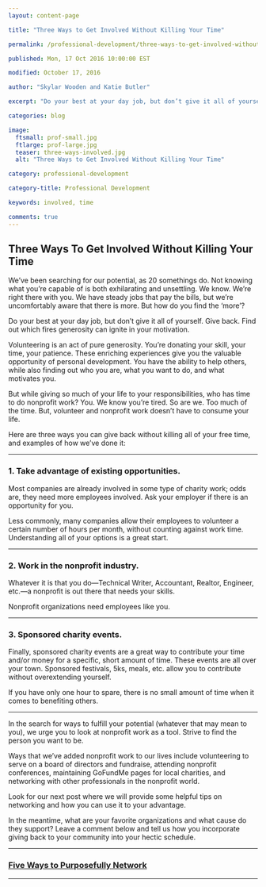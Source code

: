 ```yaml
---
layout: content-page

title: "Three Ways to Get Involved Without Killing Your Time"

permalink: /professional-development/three-ways-to-get-involved-without-killing-your-time/

published: Mon, 17 Oct 2016 10:00:00 EST

modified: October 17, 2016

author: "Skylar Wooden and Katie Butler"

excerpt: "Do your best at your day job, but don’t give it all of yourself. Give back. Find out which fires generosity can ignite in your motivation."

categories: blog

image:
  ftsmall: prof-small.jpg
  ftlarge: prof-large.jpg
  teaser: three-ways-involved.jpg
  alt: "Three Ways to Get Involved Without Killing Your Time"

category: professional-development

category-title: Professional Development

keywords: involved, time

comments: true
---
```


## Three Ways To Get Involved Without Killing Your Time

We’ve been searching for our potential, as 20 somethings do. Not knowing what you’re capable of is both exhilarating and unsettling. We know. We’re right there with you. We have steady jobs that pay the bills, but we’re uncomfortably aware that there is more. But how do you find the ‘more’? 

Do your best at your day job, but don’t give it all of yourself. Give back. Find out which fires generosity can ignite in your motivation.  

Volunteering is an act of pure generosity. You’re donating your skill, your time, your patience. These enriching experiences give you the valuable opportunity of personal development. You have the ability to help others, while also finding out who you are, what you want to do, and what motivates you.

But while giving so much of your life to your responsibilities, who has time to do nonprofit work? You. We know you’re tired. So are we. Too much of the time. But, volunteer and nonprofit work doesn’t have to consume your life. 

Here are three ways you can give back without killing all of your free time, and examples of how we’ve done it:

<hr class="secondary">

### 1. Take advantage of existing opportunities.
Most companies are already involved in some type of charity work; odds are, they need more employees involved. Ask your employer if there is an opportunity for you.

Less commonly, many companies allow their employees to volunteer a certain number of hours per month, without counting against work time. Understanding all of your options is a great start. 

<hr class="secondary">

### 2. Work in the nonprofit industry.
Whatever it is that you do—Technical Writer, Accountant, Realtor, Engineer, etc.—a nonprofit is out there that needs your skills.

Nonprofit organizations need employees like you.  

<hr class="secondary">

### 3. Sponsored charity events.
Finally, sponsored charity events are a great way to contribute your time and/or money for a specific, short amount of time. These events are all over your town. Sponsored festivals, 5ks, meals, etc. allow you to contribute without overextending yourself.  

If you have only one hour to spare, there is no small amount of time when it comes to benefiting others. 

<hr class="secondary">

In the search for ways to fulfill your potential (whatever that may mean to you), we urge you to look at nonprofit work as a tool. Strive to find the person you want to be.

Ways that we’ve added nonprofit work to our lives include volunteering to serve on a board of directors and fundraise, attending nonprofit conferences, maintaining GoFundMe pages for local charities, and networking with other professionals in the nonprofit world. 

Look for our next post where we will provide some helpful tips on networking and how you can use it to your advantage. 

In the meantime, what are your favorite organizations and what cause do they support? Leave a comment below and tell us how you incorporate giving back to your community into your hectic schedule. 

<hr class="primary">

<div class="row"> <!-- "pagination" -->
	<div class="col-xs-6 paginate">
	</div>
	<div class="col-xs-6 paginate">
			<a href="{{site.url}}/professional-development/five-ways-to-purposefully-network/">
				<div class="col-xs-12 arrow"><i class="fa fa-arrow-right" aria-hidden="true"></i></div>
				<div class="col-xs-12 text"><h3>Five Ways to Purposefully Network</h3></div>
			</a>
	</div>
</div> <!-- close "pagination" -->

<hr class="primary">